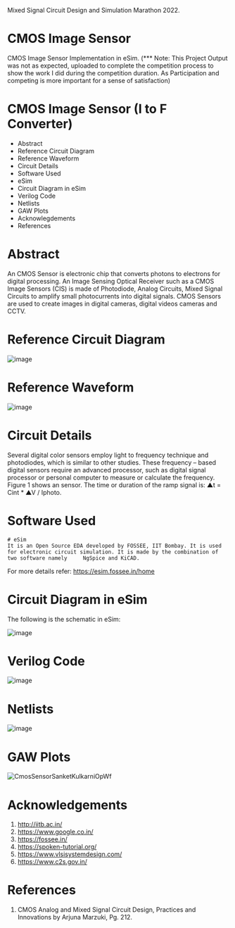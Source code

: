 Mixed Signal Circuit Design and Simulation Marathon 2022.

# CMOS Image Sensor
CMOS Image Sensor Implementation in eSim.
(*** Note: This Project Output was not as expected, uploaded to complete the competition process to show the work I did during the competition duration. As Participation and competing is more important for a sense of satisfaction)

# CMOS Image Sensor (I to F Converter)
* Abstract
* Reference Circuit Diagram
* Reference Waveform
* Circuit Details
* Software Used
* eSim
* Circuit Diagram in eSim
* Verilog Code
* Netlists
* GAW Plots
* Acknowlegdements
* References

# Abstract
An CMOS Sensor is electronic chip that converts photons to electrons for digital processing. An Image Sensing Optical Receiver such as a CMOS Image Sensors (CIS) is made of Photodiode, Analog Circuits, Mixed Signal Circuits to amplify small photocurrents into digital signals. CMOS Sensors are used to create images in digital cameras, digital videos cameras and CCTV. 

# Reference Circuit Diagram
![image](https://user-images.githubusercontent.com/15033272/194718144-367ca04b-1c94-42f5-b232-79402b1ce1c3.png)


# Reference Waveform
![image](https://user-images.githubusercontent.com/15033272/194718155-f33f9152-4d76-437c-bc18-45efb32f35db.png)


# Circuit Details
Several digital color sensors employ light to frequency technique and photodiodes, which is similar to other studies. These frequency – based digital sensors require an advanced processor, such as digital signal processor or personal computer to measure or calculate the frequency. Figure 1 shows an sensor. The time or duration of the ramp signal is: 
▲t = Cint * ▲V / Iphoto.


# Software Used
    # eSim
    It is an Open Source EDA developed by FOSSEE, IIT Bombay. It is used for electronic circuit simulation. It is made by the combination of two software namely     NgSpice and KiCAD.
For more details refer:
https://esim.fossee.in/home

# Circuit Diagram in eSim
The following is the schematic in eSim:

![image](https://user-images.githubusercontent.com/15033272/194718316-b77c11c2-f957-4dea-8299-763f28323cd8.png)


# Verilog Code

![image](https://user-images.githubusercontent.com/15033272/194718524-4fc6ed44-1c72-49c7-97b5-9491c1cd6e47.png)



# Netlists

![image](https://user-images.githubusercontent.com/15033272/194718510-2ffa917c-e605-498e-89c8-1ff8a9f4aa4e.png)


# GAW Plots

![CmosSensorSanketKulkarniOpWf](https://user-images.githubusercontent.com/15033272/194718564-750fb9d0-0569-49a2-a336-63e8abea3c78.jpeg)


# Acknowledgements
1. http://iitb.ac.in/
2. https://www.google.co.in/
3. https://fossee.in/
4. https://spoken-tutorial.org/
5. https://www.vlsisystemdesign.com/
6. https://www.c2s.gov.in/



# References
1.	CMOS Analog and Mixed Signal Circuit Design, Practices and Innovations by Arjuna Marzuki, Pg. 212.


